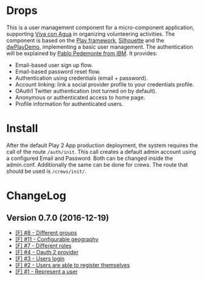 Drops
=====

This is a user management component for a micro-component application, supporting [Viva con Agua](https://www.vivaconagua.org) in organizing volunteering activities. The component is based on the [Play framework](https://www.playframework.com/), [Silhouette](http://silhouette.mohiva.com/) and the [dwPlayDemo](https://www.ibm.com/developerworks/apps/download/index.jsp?contentid=1020131&filename=dwPlayDemo.zip&method=http&locale=), implementing a basic user management. The authentication will be explained by [Pablo Pedemonte from IBM](http://www.ibm.com/developerworks/library/wa-playful-web-dev-1-trs-bluemix/index.html). It provides:

  * Email-based user sign up flow.
  * Email-based password reset flow.
  * Authentication using credentials (email + password).
  * Account linking: link a social provider profile to your credentials profile.
  * OAuth1 Twitter authentication (not turned on by default).
  * Anonymous or authenticated access to home page.
  * Profile information for authenticated users.

Install
=======
After the default Play 2 App production deployment, the system requires the call of the route <code>/auth/init</code>. This call creates a default admin account using a configured Email and Password. Both can be changed inside the admin.conf.
Additionally the same can be done for crews. The route that should be used is <code>/crews/init/</code>.

ChangeLog
=========

## Version 0.7.0 (2016-12-19)
*  [[F] #8 - Different groups](https://repo.cses.informatik.hu-berlin.de/gitlab/sozmed/waves/issues/8)
*  [[F] #11 - Configurable geography](https://repo.cses.informatik.hu-berlin.de/gitlab/sozmed/waves/issues/11)
*  [[F] #7 - Different roles](https://repo.cses.informatik.hu-berlin.de/gitlab/sozmed/waves/issues/7)
*  [[F] #4 - Oauth 2 provider](https://repo.cses.informatik.hu-berlin.de/gitlab/sozmed/waves/issues/4)
*  [[F] #3 - Users login](https://repo.cses.informatik.hu-berlin.de/gitlab/sozmed/waves/issues/3)
*  [[F] #2 - Users are able to register themselves](https://repo.cses.informatik.hu-berlin.de/gitlab/sozmed/waves/issues/2)
*  [[F] #1 - Represent a user](https://repo.cses.informatik.hu-berlin.de/gitlab/sozmed/waves/issues/1)